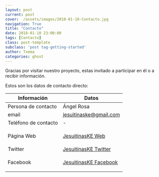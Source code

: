 ```yaml
---
layout: post
current: post
cover:  /assets/images/2018-01-10-Contacto.jpg
navigation: True
title: "Contacto"
date: 2018-01-10 23:00:00
tags: [Contacto]
class: post-template
subclass: 'post tag-getting-started'
author: Txema
categories: ghost
---
```


Gracias por visitar nuestro proyecto, estas invitado a participar en él o a recibir información.

Estos son los datos de contacto directo:

| Información   |      Datos      |
|----------|-------------|
| Persona de contacto |  Ángel Rosa |
| email |    <jesuitinaske@gmail.com>   |
| Teléfono de contacto |  -     |
| Página Web |  <p> <a href="http://jesuitinaske.com/">JesuitinasKE Web</a></p>     |
| Twitter |  <a href="https://twitter.com/jesuitinaske">JesuitinasKE Twitter</a>     |
| Facebook | <p> <a href="https://www.facebook.com/jesuitinas.ke.1">JesuitinasKE Facebook</a></p>     |




